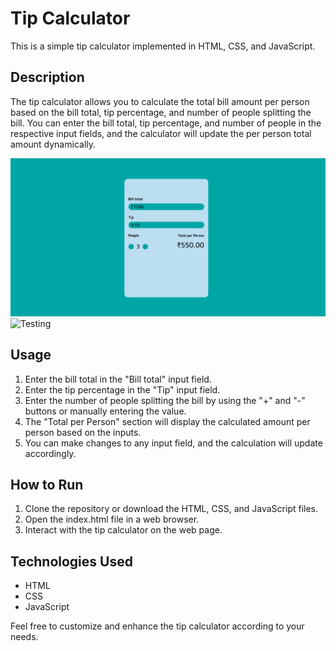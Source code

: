 # Tip Calculator

This is a simple tip calculator implemented in HTML, CSS, and JavaScript.

## Description

The tip calculator allows you to calculate the total bill amount per person based on the bill total, tip percentage, and number of people splitting the bill. You can enter the bill total, tip percentage, and number of people in the respective input fields, and the calculator will update the per person total amount dynamically.

![Tip Calculator Screenshot](./images/Screenshot.png)
![Testing](https://images.pexels.com/photos/16307711/pexels-photo-16307711/free-photo-of-red-cabrio-car-driving-in-the-desert.jpeg?auto=compress&cs=tinysrgb&w=600&lazy=load)


## Usage

1. Enter the bill total in the "Bill total" input field.
2. Enter the tip percentage in the "Tip" input field.
3. Enter the number of people splitting the bill by using the "+" and "-" buttons or manually entering the value.
4. The "Total per Person" section will display the calculated amount per person based on the inputs.
5. You can make changes to any input field, and the calculation will update accordingly.

## How to Run

1. Clone the repository or download the HTML, CSS, and JavaScript files.
2. Open the index.html file in a web browser.
3. Interact with the tip calculator on the web page.

## Technologies Used

- HTML
- CSS
- JavaScript

Feel free to customize and enhance the tip calculator according to your needs.

